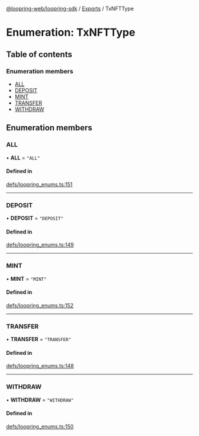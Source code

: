 [@loopring-web/loopring-sdk](../README.md) / [Exports](../modules.md) / TxNFTType

# Enumeration: TxNFTType

## Table of contents

### Enumeration members

- [ALL](TxNFTType.md#all)
- [DEPOSIT](TxNFTType.md#deposit)
- [MINT](TxNFTType.md#mint)
- [TRANSFER](TxNFTType.md#transfer)
- [WITHDRAW](TxNFTType.md#withdraw)

## Enumeration members

### ALL

• **ALL** = `"ALL"`

#### Defined in

[defs/loopring_enums.ts:151](https://github.com/Loopring/loopring_sdk/blob/538bd47/src/defs/loopring_enums.ts#L151)

___

### DEPOSIT

• **DEPOSIT** = `"DEPOSIT"`

#### Defined in

[defs/loopring_enums.ts:149](https://github.com/Loopring/loopring_sdk/blob/538bd47/src/defs/loopring_enums.ts#L149)

___

### MINT

• **MINT** = `"MINT"`

#### Defined in

[defs/loopring_enums.ts:152](https://github.com/Loopring/loopring_sdk/blob/538bd47/src/defs/loopring_enums.ts#L152)

___

### TRANSFER

• **TRANSFER** = `"TRANSFER"`

#### Defined in

[defs/loopring_enums.ts:148](https://github.com/Loopring/loopring_sdk/blob/538bd47/src/defs/loopring_enums.ts#L148)

___

### WITHDRAW

• **WITHDRAW** = `"WITHDRAW"`

#### Defined in

[defs/loopring_enums.ts:150](https://github.com/Loopring/loopring_sdk/blob/538bd47/src/defs/loopring_enums.ts#L150)
